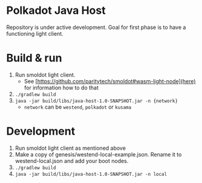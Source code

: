 # Polkadot Java Host

Repository is under active development. Goal for first phase is to have a functioning light client.

# Build & run

1. Run smoldot light client.
    - See [https://github.com/paritytech/smoldot#wasm-light-node](here) for information how to do that
2. ```./gradlew build```
3. ```java -jar build/libs/java-host-1.0-SNAPSHOT.jar -n {network}```
    - `network` can be `westend`, `polkadot` or `kusama`

# Development
1. Run smoldot light client as mentioned above
2. Make a copy of genesis/westend-local-example.json. Rename it to westend-local.json and add your boot nodes.
2. ```./gradlew build```
3. ```java -jar build/libs/java-host-1.0-SNAPSHOT.jar -n local```
